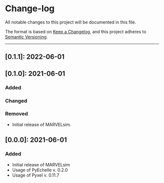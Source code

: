 # Change-log


All notable changes to this project will be documented in this file.

The format is based on [Keep a Changelog](https://keepachangelog.com/en/1.0.0/), and this project adheres to [Semantic Versioning](https://semver.org/spec/v2.0.0.html).

---

## [0.1.1]: 2022-06-01

## [0.1.0]: 2021-06-01

### Added

### Changed

### Removed

* Initial release of MARVELsim.

## [0.0.0]: 2021-06-01

### Added

* Initial release of MARVELsim
* Usage of PyEchelle v. 0.2.0
* Usage of Pyxel v. 0.11.7
